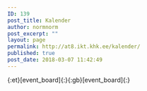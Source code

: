 ```yaml
---
ID: 139
post_title: Kalender
author: normnorm
post_excerpt: ""
layout: page
permalink: http://at8.ikt.khk.ee/kalender/
published: true
post_date: 2018-03-07 11:42:49
---
```

{:et}[event_board]{:}{:gb}[event_board]{:}
